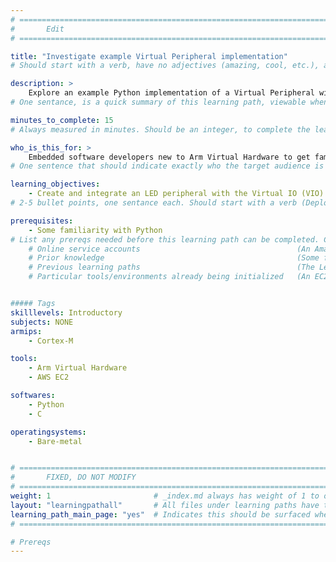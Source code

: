 ```yaml
---
# ================================================================================
#       Edit
# ================================================================================

title: "Investigate example Virtual Peripheral implementation"
# Should start with a verb, have no adjectives (amazing, cool, etc.), and be as concise as possible.

description: >
    Explore an example Python implementation of a Virtual Peripheral with Arm Virtual Hardware and Virtual IO.
# One sentance, is a quick summary of this learning path, viewable when searching through all learning paths. 

minutes_to_complete: 15
# Always measured in minutes. Should be an integer, to complete the learning path (not just read it).

who_is_this_for: >
    Embedded software developers new to Arm Virtual Hardware to get familiar with main features.
# One sentence that should indicate exactly who the target audience is (developers in X industries using Y tools/software for Z use-case).

learning_objectives: 
    - Create and integrate an LED peripheral with the Virtual IO (VIO) interface of AVH.
# 2-5 bullet points, one sentance each. Should start with a verb (Deploy, Measure) and indicate the value of the objective if possible.

prerequisites:
    - Some familiarity with Python
# List any prereqs needed before this learning path can be completed. Can include:
    # Online service accounts                                   (An Amazon Web Services account)
    # Prior knowledge                                           (Some familiarity with embedded programing)
    # Previous learning paths                                   (The Learning Path: Getting Started with Arm Virtual Hardware)
    # Particular tools/environments already being initialized   (An EC2 instance with AVH installed)


##### Tags
skilllevels: Introductory
subjects: NONE
armips:
    - Cortex-M

tools:
    - Arm Virtual Hardware
    - AWS EC2

softwares:
    - Python
    - C

operatingsystems:
    - Bare-metal


# ================================================================================
#       FIXED, DO NOT MODIFY
# ================================================================================
weight: 1                       # _index.md always has weight of 1 to order correctly
layout: "learningpathall"       # All files under learning paths have this same wrapper
learning_path_main_page: "yes"  # Indicates this should be surfaced when looking for related content. Only set for _index.md of learning path content.
# ================================================================================

# Prereqs
---
```

